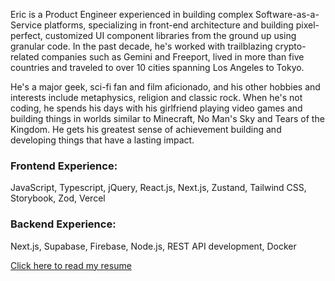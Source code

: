 Eric is a Product Engineer experienced in building complex Software-as-a-Service platforms, specializing in front-end architecture and building pixel-perfect, customized UI component libraries from the ground up using granular code. In the past decade, he's worked with trailblazing crypto-related companies such as Gemini and Freeport, lived in more than five countries and traveled to over 10 cities spanning Los Angeles to Tokyo. 

He's a major geek, sci-fi fan and film aficionado, and his other hobbies and interests include metaphysics, religion and classic rock. When he's not coding, he spends his days with his girlfriend playing video games and building things in worlds similar to Minecraft, No Man's Sky and Tears of the Kingdom. He gets his greatest sense of achievement building and developing things that have a lasting impact.


### Frontend Experience: 

JavaScript, Typescript, jQuery, React.js, Next.js, Zustand, Tailwind CSS, Storybook, Zod, Vercel

### Backend Experience:

Next.js, Supabase, Firebase, Node.js, REST API development, Docker

[Click here to read my resume](https://archived.alkemyst.app/eric_suzuki_cv_2023.pdf)

<!--
**erikksuzuki/erikksuzuki** is a ✨ _special_ ✨ repository because its `README.md` (this file) appears on your GitHub profile.

Here are some ideas to get you started:

- 🔭 I’m currently working on ...
- 🌱 I’m currently learning ...
- 👯 I’m looking to collaborate on ...
- 🤔 I’m looking for help with ...
- 💬 Ask me about ...
- 📫 How to reach me: ...
- 😄 Pronouns: ...
- ⚡ Fun fact: ...
-->
